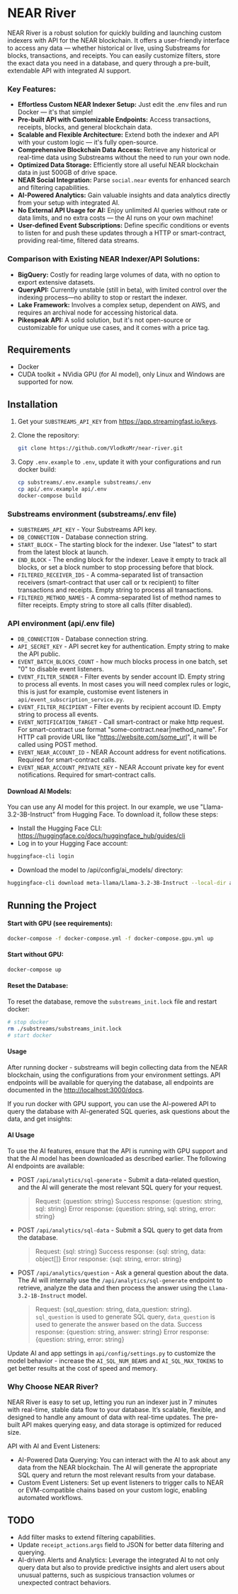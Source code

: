 # NEAR River

NEAR River is a robust solution for quickly building and launching custom indexers with API for the NEAR blockchain.
It offers a user-friendly interface to access any data — whether historical or live, using Substreams for blocks, transactions, and receipts.
You can easily customize filters, store the exact data you need in a database, and query through a pre-built,
extendable API with integrated AI support.

### Key Features:

- **Effortless Custom NEAR Indexer Setup:** Just edit the .env files and run Docker — it's that simple!
- **Pre-built API with Customizable Endpoints:** Access transactions, receipts, blocks, and general blockchain data.
- **Scalable and Flexible Architecture:** Extend both the indexer and API with your custom logic — it's fully open-source.
- **Comprehensive Blockchain Data Access:** Retrieve any historical or real-time data using Substreams without the need to run your own node.
- **Optimized Data Storage:** Efficiently store all useful NEAR blockchain data in just 500GB of drive space.
- **NEAR Social Integration:** Parse `social.near` events for enhanced search and filtering capabilities.
- **AI-Powered Analytics:** Gain valuable insights and data analytics directly from your setup with integrated AI.
- **No External API Usage for AI:** Enjoy unlimited AI queries without rate or data limits, and no extra costs — the AI runs on your own machine!
- **User-defined Event Subscriptions:** Define specific conditions or events to listen for and push these updates through a HTTP or smart-contract, providing real-time, filtered data streams.

### Comparison with Existing NEAR Indexer/API Solutions:

- **BigQuery:** Costly for reading large volumes of data, with no option to export extensive datasets.
- **QueryAPI:** Currently unstable (still in beta), with limited control over the indexing process—no ability to stop or restart the indexer.
- **Lake Framework:** Involves a complex setup, dependent on AWS, and requires an archival node for accessing historical data.
- **Pikespeak API:** A solid solution, but it's not open-source or customizable for unique use cases, and it comes with a price tag.

## Requirements

- Docker
- CUDA toolkit + NVidia GPU (for AI model), only Linux and Windows are supported for now.

## Installation

1. Get your `SUBSTREAMS_API_KEY` from https://app.streamingfast.io/keys.

2. Clone the repository:

    ```bash
    git clone https://github.com/VlodkoMr/near-river.git
    ```
3. Copy `.env.example` to `.env`, update it with your configurations and run docker build:

    ```bash
    cp substreams/.env.example substreams/.env
    cp api/.env.example api/.env
    docker-compose build
    ```

### Substreams environment (substreams/.env file)

- `SUBSTREAMS_API_KEY` - Your Substreams API key.
- `DB_CONNECTION` - Database connection string.
- `START_BLOCK` - The starting block for the indexer. Use "latest" to start from the latest block at launch.
- `END_BLOCK` - The ending block for the indexer. Leave it empty to track all blocks, or set a block number to stop processing before that block.
- `FILTERED_RECEIVER_IDS` - A comma-separated list of transaction receivers (smart-contract that user call or tx recipient) to filter transactions and receipts. Empty string to process all transactions.
- `FILTERED_METHOD_NAMES` - A comma-separated list of method names to filter receipts. Empty string to store all calls (filter disabled).

### API environment (api/.env file)

- `DB_CONNECTION` - Database connection string.
- `API_SECRET_KEY` - API secret key for authentication. Empty string to make the API public.
- `EVENT_BATCH_BLOCKS_COUNT` - how much blocks process in one batch, set "0" to disable event listeners.
- `EVENT_FILTER_SENDER` - Filter events by sender account ID. Empty string to process all events. In most cases you will need complex rules or logic, this is just for example, customise event listeners in `api/event_subscription_service.py`.
- `EVENT_FILTER_RECIPIENT` - Filter events by recipient account ID. Empty string to process all events.
- `EVENT_NOTIFICATION_TARGET` - Call smart-contract or make http request. For smart-contract use format "some-contract.near|method_name". For HTTP call provide URL like "https://website.com/some_url", it will be called using POST method.
- `EVENT_NEAR_ACCOUNT_ID` - NEAR Account address for event notifications. Required for smart-contract calls.
- `EVENT_NEAR_ACCOUNT_PRIVATE_KEY` - NEAR Account private key for event notifications. Required for smart-contract calls.

#### Download AI Models:

You can use any AI model for this project. In our example, we use "Llama-3.2-3B-Instruct" from Hugging Face. To download it, follow these steps:

- Install the Hugging Face CLI: https://huggingface.co/docs/huggingface_hub/guides/cli
- Log in to your Hugging Face account:

```bash
huggingface-cli login
```

- Download the model to /api/config/ai_models/ directory:

```bash
huggingface-cli download meta-llama/Llama-3.2-3B-Instruct --local-dir api/config/ai_models/Llama-3.2-3B-Instruct
```

## Running the Project

#### Start with GPU (see requirements):

```bash
docker-compose -f docker-compose.yml -f docker-compose.gpu.yml up
```

#### Start without GPU:

```bash
docker-compose up
```

#### Reset the Database:

To reset the database, remove the `substreams_init.lock` file and restart docker:

```bash
# stop docker
rm ./substreams/substreams_init.lock
# start docker
```

#### Usage

After running docker - substreams will begin collecting data from the NEAR blockchain, using the configurations from your environment settings.
API endpoints will be available for querying the database, all endpoints are documented in the [http://localhost:3000/docs](http://localhost:3000/docs).

If you run docker with GPU support, you can use the AI-powered API to query the database with AI-generated SQL queries, ask questions about the data, and get insights:

#### AI Usage

To use the AI features, ensure that the API is running with GPU support and that the AI model has been downloaded as described earlier.
The following AI endpoints are available:

- POST `/api/analytics/sql-generate` - Submit a data-related question, and the AI will generate the most relevant SQL query for your request.
  > Request: {question: string}
  > Success response: {question: string, sql: string}
  > Error response: {question: string, sql: string, error: string}
- POST `/api/analytics/sql-data` - Submit a SQL query to get data from the database.
  > Request: {sql: string}
  > Success response: {sql: string, data: object[]}
  > Error response: {sql: string, error: string}
- POST `/api/analytics/question` - Ask a general question about the data. The AI will internally use the `/api/analytics/sql-generate` endpoint to retrieve, analyze the data and then process the answer using the `Llama-3.2-1B-Instruct` model.
  > Request: {sql_question: string, data_question: string}. `sql_question` is used to generate SQL query, `data_question` is used to generate the answer based on the data.
  > Success response: {question: string, answer: string}
  > Error response: {question: string, error: string}

Update AI and app settings in `api/config/settings.py` to customize the model behavior - increase the `AI_SQL_NUM_BEAMS` and `AI_SQL_MAX_TOKENS` to get better results at the cost of speed and memory.

### Why Choose NEAR River?

NEAR River is easy to set up, letting you run an indexer just in 7 minutes with real-time, stable data flow to your database.
It’s scalable, flexible, and designed to handle any amount of data with real-time updates.
The pre-built API makes querying easy, and data storage is optimized for reduced size.

API with AI and Event Listeners:

- AI-Powered Data Querying: You can interact with the AI to ask about any data from the NEAR blockchain. The AI will generate the appropriate SQL query and return the most relevant results from your database.
- Custom Event Listeners: Set up event listeners to trigger calls to NEAR or EVM-compatible chains based on your custom logic, enabling automated workflows.

## TODO

- Add filter masks to extend filtering capabilities.
- Update `receipt_actions`.`args` field to JSON for better data filtering and querying.
- AI-driven Alerts and Analytics: Leverage the integrated AI to not only query data but also to provide predictive insights and alert users about unusual patterns, such as suspicious transaction volumes or unexpected contract behaviors.
